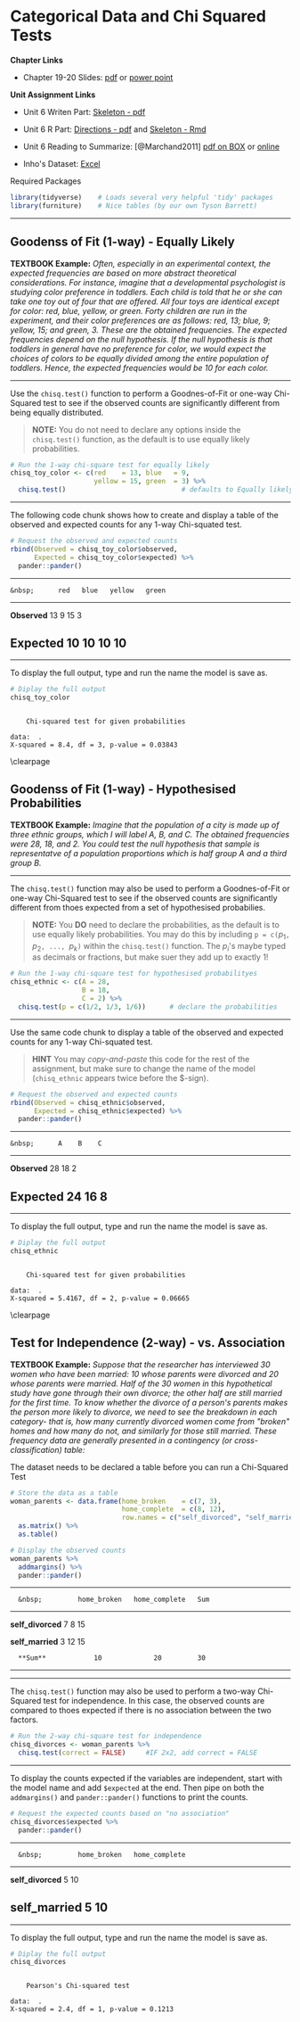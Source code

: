 # Categorical Data and Chi Squared Tests

**Chapter Links**


* Chapter 19-20 Slides: [pdf](http://tysonbarrett.com/EDUC-6600/Slides/u06_Ch19-20_categorical.pdf) or [power point](http://tysonbarrett.com/EDUC-6600/Slides/u06_Ch19-20_categorical.pptx)



**Unit Assignment Links**

* Unit 6 Writen Part: [Skeleton - pdf](https://usu.box.com/s/rk3cojw85xecankrgeo5fx6pvyc7k5tw)

* Unit 6 R Part: [Directions - pdf](https://usu.box.com/s/p2c9052g86ijhgowap2t45nm0ndq1po6) and [Skeleton - Rmd](https://usu.box.com/s/h4kyfov5hjsif7bmqousumfyew6t5sfl)

* Unit 6 Reading to Summarize: [@Marchand2011] [pdf on BOX](https://usu.box.com/s/ab2nobh4u2412eqhdb3llpb17gz5lhk2) or [online ](https://www.ncbi.nlm.nih.gov/pmc/articles/PMC3762448/) 

* Inho's Dataset: [Excel](https://usu.box.com/s/9jazgd17mn5bnib4jrdg6zb5jtlze3wi)







Required Packages 


```r
library(tidyverse)    # Loads several very helpful 'tidy' packages
library(furniture)    # Nice tables (by our own Tyson Barrett)
```



-----------------------------------------------------


## Goodenss of Fit (1-way) - Equally Likely

**TEXTBOOK Example:** *Often, especially in an experimental context, the expected frequencies are based on more abstract theoretical considerations. For instance, imagine that a developmental psychologist is studying color preference in toddlers. Each child is told that he or she can take one toy out of four that are offered. All four toys are identical except for color: red, blue, yellow, or green. Forty children are run in the experiment, and their color preferences are as follows: red, 13; blue, 9; yellow, 15; and green, 3. These are the obtained frequencies. The expected frequencies depend on the null hypothesis. If the null hypothesis is that toddlers in general have no preference for color, we would expect the choices of colors to be equally divided among the entire population of toddlers. Hence, the expected frequencies would be 10 for each color.*

--------------------

Use the `chisq.test()` function to perform a Goodnes-of-Fit or one-way Chi-Squared test to see if the observed counts are significantly different from being equally distributed. 

> **NOTE:** You do not need to declare any options inside the `chisq.test()` function, as the default is to use equally likely probabilities.


```r
# Run the 1-way chi-square test for equally likely
chisq_toy_color <- c(red    = 13, blue   = 9, 
                     yellow = 15, green  = 3) %>% 
  chisq.test()                             # defaults to Equally likely
```

-------------------

The following code chunk shows how to create and display a table of the observed and expected counts for any 1-way Chi-squated test.


```r
# Request the observed and expected counts
rbind(Observed = chisq_toy_color$observed,
      Expected = chisq_toy_color$expected) %>% 
  pander::pander()
```


--------------------------------------------
    &nbsp;      red   blue   yellow   green 
-------------- ----- ------ -------- -------
 **Observed**   13     9       15       3   

 **Expected**   10     10      10      10   
--------------------------------------------

-------------------

To display the full output, type and run the name the model is save as.


```r
# Diplay the full output
chisq_toy_color
```

```

	Chi-squared test for given probabilities

data:  .
X-squared = 8.4, df = 3, p-value = 0.03843
```

\clearpage

## Goodenss of Fit (1-way) - Hypothesised Probabilities

**TEXTBOOK Example:** *Imagine that the population of a city is made up of three ethnic groups, which I will label A, B, and C.  The obtained frequencies were 28, 18, and 2. You could test the null hypothesis that sample is representatve of a population proportions which is half group A and a third group B.*

--------------------

The `chisq.test()` function may also be used to perform a Goodnes-of-Fit or one-way Chi-Squared test to see if the observed counts are significantly different from thoes expected from a set of hypothesised probabilies. 

> **NOTE:** You **DO** need to declare the probabilities, as the default is to use equally likely probabilities.  You may do this by including `p = c(`$p_1$`, `$p_2$`, ..., `$p_k$`)` within the `chisq.test()` function.  The $p_i$'s maybe typed as decimals or fractions, but make suer they add up to exactly $1$!


```r
# Run the 1-way chi-square test for hypothesised probabilityes
chisq_ethnic <- c(A = 28,
                  B = 18,
                  C = 2) %>% 
  chisq.test(p = c(1/2, 1/3, 1/6))      # declare the probabilities
```

-------------------

Use the same code chunk to display a table of the observed and expected counts for any 1-way Chi-squated test.

> **HINT** You may *copy-and-paste* this code for the rest of the assignment, but make sure to change the name of the model (`chisq_ethnic` appears twice before the \$-sign).


```r
# Request the observed and expected counts
rbind(Observed = chisq_ethnic$observed,
      Expected = chisq_ethnic$expected) %>% 
  pander::pander()
```


----------------------------
    &nbsp;      A    B    C 
-------------- ---- ---- ---
 **Observed**   28   18   2 

 **Expected**   24   16   8 
----------------------------

-------------------

To display the full output, type and run the name the model is save as.


```r
# Diplay the full output
chisq_ethnic
```

```

	Chi-squared test for given probabilities

data:  .
X-squared = 5.4167, df = 2, p-value = 0.06665
```


\clearpage

## Test for Independence (2-way) - vs. Association

**TEXTBOOK Example:** *Suppose that the researcher has interviewed 30 women who have been married: 10 whose parents were divorced and 20 whose parents were married. Half of the 30 women in this hypothetical study have gone through their own divorce; the other half are still married for the first time. To know whether the divorce of a person's parents makes the person more likely to divorce, we need to see the breakdown in each category- that is, how many currently divorced women come from "broken" homes and how many do not, and similarly for those still married. These frequency data are generally presented in a contingency (or cross-classification) table:*


The dataset needs to be declared a table before you can run a Chi-Squared Test


```r
# Store the data as a table
woman_parents <- data.frame(home_broken    = c(7, 3),
                            home_complete  = c(8, 12),
                            row.names = c("self_divorced", "self_married")) %>% 
  as.matrix() %>% 
  as.table() 
```




```r
# Display the observed counts
woman_parents %>% 
  addmargins() %>% 
  pander::pander()
```


-------------------------------------------------------
      &nbsp;         home_broken   home_complete   Sum 
------------------- ------------- --------------- -----
 **self_divorced**        7              8         15  

 **self_married**         3             12         15  

      **Sum**            10             20         30  
-------------------------------------------------------

-----------------

The `chisq.test()` function may also be used to perform a two-way Chi-Squared test for independence.  In this case, the observed counts are compared to thoes expected if there is no association between the two factors.  


```r
# Run the 2-way chi-square test for independence
chisq_divorces <- woman_parents %>% 
  chisq.test(correct = FALSE)     #IF 2x2, add correct = FALSE
```

-------------------

To display the counts expected if the variables are independent, start with the model name  and add `$expected` at the end.  Then pipe on both the `addmargins()` and `pander::pander()` functions to print the counts. 


```r
# Request the expected counts based on "no association"
chisq_divorces$expected %>% 
  pander::pander()
```


-------------------------------------------------
      &nbsp;         home_broken   home_complete 
------------------- ------------- ---------------
 **self_divorced**        5             10       

 **self_married**         5             10       
-------------------------------------------------

-------------------

To display the full output, type and run the name the model is save as.


```r
# Diplay the full output
chisq_divorces
```

```

	Pearson's Chi-squared test

data:  .
X-squared = 2.4, df = 1, p-value = 0.1213
```

